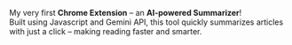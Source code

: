My very first **Chrome Extension** – an **AI-powered Summarizer**!  
Built using Javascript and Gemini API, this tool quickly summarizes articles with just a click – making reading faster and smarter.  


